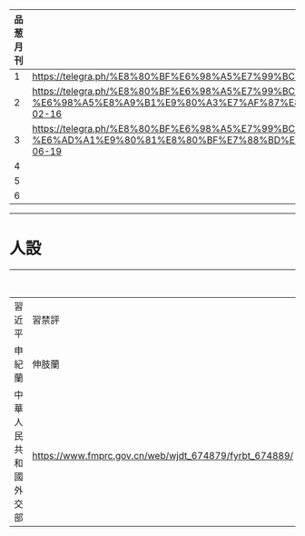 |品葱月刊||
|:-|:-|
|1|https://telegra.ph/%E8%80%BF%E6%98%A5%E7%99%BC%E8%A8%80-01-18|
|2|https://telegra.ph/%E8%80%BF%E6%98%A5%E7%99%BC%E8%A8%80-%E6%98%A5%E8%A9%B1%E9%80%A3%E7%AF%87%E8%80%BF%E7%A0%B4%E4%B8%8B%E9%99%90-02-16|
|3|https://telegra.ph/%E8%80%BF%E6%98%A5%E7%99%BC%E8%A8%80-%E6%AD%A1%E9%80%81%E8%80%BF%E7%88%BD%E8%BF%8E%E6%96%B0%E5%90%8D%E5%AD%97-06-19|
|4|
|5|
|6|
***
# 人設
|||文摘|2d Cartoon|3d Video|
|:-|:-|:-|:-|:-|
|習近平|習禁評|https://zh.wikiquote.org/wiki/%E4%B9%A0%E8%BF%91%E5%B9%B3||https://www.youtube.com/channel/UCeOivkMKFL_MEZzVluaetKA/videos|
|申紀蘭|伸肢蘭|https://www.youtube.com/watch?v=965jx7lGckk|
|中華人民共和國外交部|https://www.fmprc.gov.cn/web/wjdt_674879/fyrbt_674889/|
